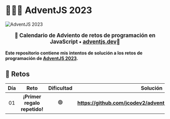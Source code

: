# 🎅🏻🎄 AdventJS 2023

![AdventJS 2023](https://github.com/jcodev2/adventjs/assets/72767265/d8e48d75-4676-4180-b377-12f08afe99d4)

<p style="text-align: center; font-weight: bold; font-size: 1.2em;">
  💋 Calendario de Adviento de retos de programación en JavaScript •
  <a href="https://adventjs.dev/">adventjs.dev</a>🚀
</p>

**Este repositorio contiene mis intentos de solución a los retos de programación de [AdventJS 2023](https://adventjs.dev/).**

## 🎄 Retos

| Día |             Reto             | Dificultad |                            Solución                            |
| :-: | :--------------------------: | :--------: | :------------------------------------------------------------: |
| 01  | **¡Primer regalo repetido!** |     🟢     | **https://github.com/jcodev2/adventjs/tree/master/ejercicio1** |
